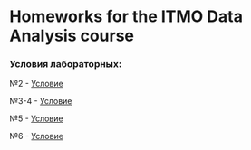 # Homeworks for the ITMO Data Analysis course

### Условия лабораторных:

№2 - [Условие](https://drive.google.com/file/d/1dEPnO262Y4G1Nzw6S5OXY9SiIMcRNSSP/view)

№3-4 - [Условие](https://docs.google.com/document/d/1PYsrltoO2NJyZAvru4kW1QYr_0rByA-bE59fkmRs4h4/edit)

№5 - [Условие](https://docs.google.com/document/d/196nNPobHv6zcTrx2d0hYTJT5hriLfZJOGOB9BAZV3Wo/edit)

№6 - [Условие](https://docs.google.com/document/d/1qZiVBUWx2hivmn6osngYJEnKCALCT_gvjIdjQgLLLXE/edit)